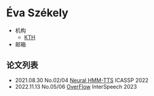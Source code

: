 # Éva Székely

- 机构
  - [KTH](../Models/TTS2_Acoustic/2021.08.30_Neural_HMM_TTS.md)
- 邮箱

## 论文列表

- 2021.08.30 No.02/04 [Neural HMM-TTS](../Models/TTS2_Acoustic/2021.08.30_Neural_HMM_TTS.md) ICASSP 2022
- 2022.11.13 No.05/06 [OverFlow](../Models/TTS2_Acoustic/2022.11.13_OverFlow.md) InterSpeech 2023